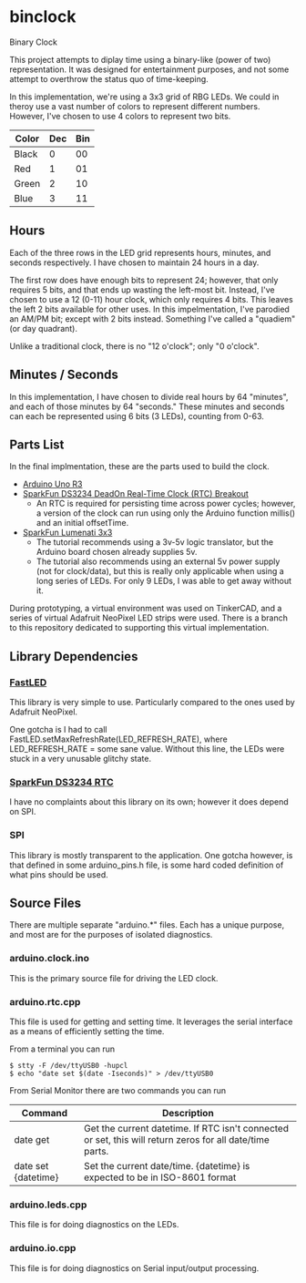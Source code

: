 # binclock
Binary Clock

This project attempts to diplay time using a binary-like (power of two) representation.  It was designed for entertainment purposes, and not some attempt to overthrow the status quo of time-keeping.

In this implementation, we're using a 3x3 grid of RBG LEDs.  We could in theroy use a vast number of colors to represent different numbers.  However, I've chosen to use 4 colors to represent two bits.

| Color | Dec | Bin |
| ----- | --- | --- |
| Black |  0  |  00 |
| Red   |  1  |  01 |
| Green |  2  |  10 |
| Blue  |  3  |  11 |


## Hours ##
Each of the three rows in the LED grid represents hours, minutes, and seconds respectively.  I have chosen to maintain 24 hours in a day.

The first row does have enough bits to represent 24; however, that only requires 5 bits, and that ends up wasting the left-most bit.  Instead, I've chosen to use a 12 (0-11) hour clock, which only requires 4 bits.  This leaves the left 2 bits available for other uses.  In this impelmentation, I've parodied an AM/PM bit; except with 2 bits instead.  Something I've called a "quadiem" (or day quadrant).

Unlike a traditional clock, there is no "12 o'clock"; only "0 o'clock".

## Minutes / Seconds ##
In this implementation, I have chosen to divide real hours by 64 "minutes", and each of those minutes by 64 "seconds."  These minutes and seconds can each be represented using 6 bits (3 LEDs), counting from 0-63.

## Parts List ##
In the final implmentation, these are the parts used to build the clock.
* [Arduino Uno R3](https://www.sparkfun.com/products/13975)
* [SparkFun DS3234 DeadOn Real-Time Clock (RTC) Breakout](https://learn.sparkfun.com/tutorials/deadon-rtc-breakout-hookup-guide)
  * An RTC is required for persisting time across power cycles; however, a version of the clock can run using only the Arduino function millis() and an initial offsetTime.
* [SparkFun Lumenati 3x3](https://learn.sparkfun.com/tutorials/lumenati-hookup-guide)
  * The tutorial recommends using a 3v-5v logic translator, but the Arduino board chosen already supplies 5v.
  * The tutorial also recommends using an external 5v power supply (not for clock/data), but this is really only applicable when using a long series of LEDs.  For only 9 LEDs, I was able to get away without it.

During prototyping, a virtual environment was used on TinkerCAD, and a series of virtual Adafruit NeoPixel LED strips were used.  There is a branch to this repository dedicated to supporting this virtual implementation.

## Library Dependencies ##

### [FastLED](https://github.com/FastLED/FastLED) ###
This library is very simple to use.  Particularly compared to the ones used by Adafruit NeoPixel.

One gotcha is I had to call FastLED.setMaxRefreshRate(LED_REFRESH_RATE), where LED_REFRESH_RATE = some sane value.  Without this line, the LEDs were stuck in a very unusable glitchy state.

### [SparkFun DS3234 RTC](https://github.com/sparkfun/SparkFun_DS3234_RTC_Arduino_Library) ###
I have no complaints about this library on its own; however it does depend on SPI.

### SPI ###
This library is mostly transparent to the application.  One gotcha however, is that defined in some arduino_pins.h file, is some hard coded definition of what pins should be used.

## Source Files ##  
There are multiple separate "arduino.\*" files.  Each has a unique purpose, and most are for the purposes of isolated diagnostics.

### arduino.clock.ino ###
This is the primary source file for driving the LED clock.

### arduino.rtc.cpp ###
This file is used for getting and setting time.  It leverages the serial interface as a means of efficiently setting the time.

From a terminal you can run
```
$ stty -F /dev/ttyUSB0 -hupcl
$ echo "date set $(date -Iseconds)" > /dev/ttyUSB0
```

From Serial Monitor there are two commands you can run

| Command             | Description |
| ------------------- | ----------- |
| date get            | Get the current datetime.  If RTC isn't connected or set, this will return zeros for all date/time parts. |
| date set {datetime} | Set the current date/time.  {datetime} is expected to be in ISO-8601 format |

### arduino.leds.cpp ###
This file is for doing diagnostics on the LEDs.

### arduino.io.cpp ###
This file is for doing diagnostics on Serial input/output processing.

